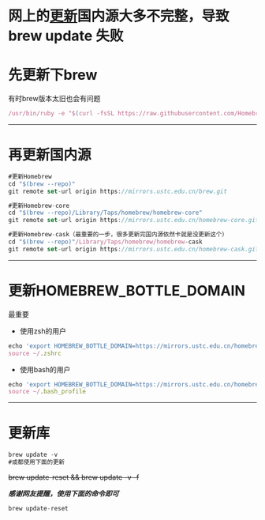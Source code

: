 # 网上的[更新](https://javaforall.cn/tag/更新)国内源大多不完整，导致brew update 失败

# 先更新下brew

有时brew版本太旧也会有问题

```javascript
/usr/bin/ruby -e "$(curl -fsSL https://raw.githubusercontent.com/Homebrew/install/master/install)"
```

------

# 再更新国内源

```javascript
#更新Homebrew
cd "$(brew --repo)"
git remote set-url origin https://mirrors.ustc.edu.cn/brew.git

#更新Homebrew-core
cd "$(brew --repo)/Library/Taps/homebrew/homebrew-core"
git remote set-url origin https://mirrors.ustc.edu.cn/homebrew-core.git

#更新Homebrew-cask（最重要的一步，很多更新完国内源依然卡就是没更新这个）
cd "$(brew --repo)"/Library/Taps/homebrew/homebrew-cask
git remote set-url origin https://mirrors.ustc.edu.cn/homebrew-cask.git
```

------

# 更新HOMEBREW_BOTTLE_DOMAIN

最重要

- 使用zsh的用户

```javascript
echo 'export HOMEBREW_BOTTLE_DOMAIN=https://mirrors.ustc.edu.cn/homebrew-bottles/' >> ~/.zshrc
source ~/.zshrc
```

- 使用bash的用户

```javascript
echo 'export HOMEBREW_BOTTLE_DOMAIN=https://mirrors.ustc.edu.cn/homebrew-bottles/' >> ~/.bash_profile
source ~/.bash_profile
```

------

# 更新库

```javascript
brew update -v
#或都使用下面的更新
```

~~brew update-reset && brew update -v -f~~

***感谢网友提醒，使用下面的命令即可***

```javascript
brew update-reset 
```
